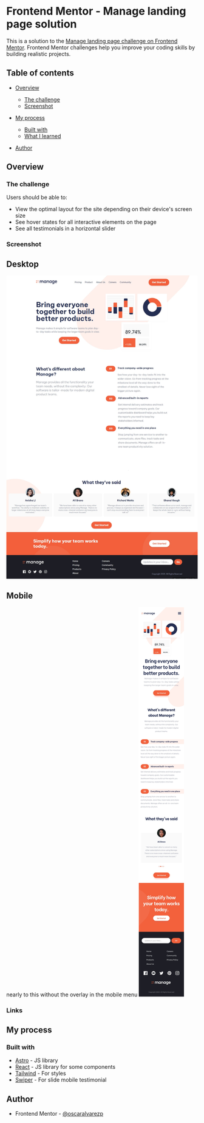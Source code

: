 # Frontend Mentor - Manage landing page solution

This is a solution to the [Manage landing page challenge on Frontend Mentor](https://www.frontendmentor.io/challenges/manage-landing-page-SLXqC6P5). Frontend Mentor challenges help you improve your coding skills by building realistic projects. 

## Table of contents

- [Overview](#overview)
  - [The challenge](#the-challenge)
  - [Screenshot](#screenshot)

- [My process](#my-process)
  - [Built with](#built-with)
  - [What I learned](#what-i-learned)
- [Author](#author)

## Overview

### The challenge

Users should be able to:

- View the optimal layout for the site depending on their device's screen size
- See hover states for all interactive elements on the page
- See all testimonials in a horizontal slider

### Screenshot

## Desktop
![](./public/images/desktop-preview.jpg)

## Mobile
nearly to this without the overlay in the mobile menu
![](./public/images/mobile-design.jpg)


### Links


## My process

### Built with
- [Astro](https://astro.build/) - JS library
- [React](https://react.dev/) - JS library for some components
- [Tailwind](https://tailwindcss.com/) - For styles
- [Swiper](https://swiperjs.com/) - For slide mobile testimonial

## Author
- Frontend Mentor - [@oscaralvarezp](https://www.frontendmentor.io/profile/oscaralvarezp)

